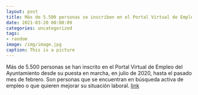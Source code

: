 ```yaml
---
layout: post
title: Más de 5.500 personas se inscriben en el Portal Virtual de Empleo
date: 2021-03-20 00:00:09
categories: uncategorized
tags:
- random
image: /img/image.jpg
caption: This is a picture
---
```

Más de 5.500 personas se han inscrito en el Portal Virtual de Empleo del Ayuntamiento desde su puesta en marcha, en julio de 2020,  hasta el pasado mes de febrero. Son personas que se encuentran en búsqueda activa de empleo o que quieren mejorar su situación laboral.  [link](https://www.ayto-villacanada.es/tu-ayuntamiento/mas-de-5-500-personas-se-inscriben-en-el-portal-virtual-de-empleo/)
